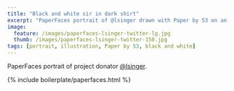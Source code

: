 ```yaml
---
title: "Black and white sir in dark shirt"
excerpt: "PaperFaces portrait of @lsinger drawn with Paper by 53 on an iPad."
image: 
  feature: /images/paperfaces-lsinger-twitter-lg.jpg
  thumb: /images/paperfaces-lsinger-twitter-150.jpg
tags: [portrait, illustration, Paper by 53, black and white]
---
```


PaperFaces portrait of project donator [@lsinger](http://twitter.com/lsinger).

{% include boilerplate/paperfaces.html %}